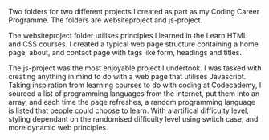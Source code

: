 
Two folders for two different projects I created as part as my Coding Career Programme. The folders are websiteproject and js-project.

The websiteproject folder utilises principles I learned in the Learn HTML and CSS courses. I created a typical web page structure containing a home page, about, and contact page with tags like form, headings and titles.

The js-project was the most enjoyable project I undertook. I was tasked with creating anything in mind to do with a web page that utilises Javascript. Taking inspiration from learning courses to do with coding at Codecademy, I sourced a list of programming languages from the internet, put them into an array, and each time the page refreshes, a random programming language is listed that people could choose to learn. With a artifical difficulty level, styling dependant on the randomised difficulty level using switch case, and more dynamic web principles.
